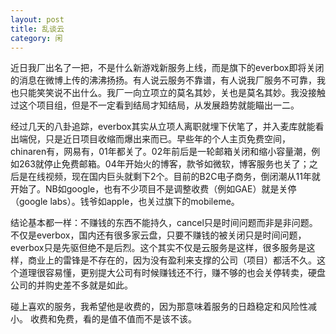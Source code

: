 ```yaml
---
layout: post
title: 乱谈云
category: 闲
---
```

近日我厂出名了一把，不是什么新游戏新服务上线，而是旗下的everbox即将关闭的消息在微博上传的沸沸扬扬。有人说云服务不靠谱，有人说我厂服务不可靠，我也只能笑笑说不出什么。我厂一向立项立的莫名其妙，关也是莫名其妙。我没接触过这个项目组，但是不一定看到结局才知结局，从发展趋势就能瞄出一二。

经过几天的八卦追踪，everbox其实从立项人离职就埋下伏笔了，并入麦库就能看出端倪，只是近日项目收缩而爆出来而已。早些年的个人主页免费空间，chinaren有，网易有，01年都关了。02年前后是一轮邮箱关闭和缩小容量潮，例如263就停止免费邮箱。04年开始火的博客，款爷如微软，博客服务也关了；之后是在线视频，现在国内巨头就剩下2个。目前的B2C电子商务，倒闭潮从11年就开始了。NB如google，也有不少项目不是调整收费（例如GAE）就是关停（google labs）。钱爷如apple，也关过旗下的mobileme。

结论基本都一样：不赚钱的东西不能持久，cancel只是时间问题而非是非问题。不仅是everbox，国内还有很多家云盘，只要不赚钱的被关闭只是时间问题，everbox只是先驱但绝不是后烈。这个其实不仅是云服务是这样，很多服务是这样，商业上的雷锋是不存在的，因为没有盈利来支撑的公司（项目）都活不久。这个道理很容易懂，更别提大公司有时候赚钱还不行，赚不够的也会关停转卖，硬盘公司的并购史差不多就是如此。

碰上喜欢的服务，我希望他是收费的，因为那意味着服务的日趋稳定和风险性减小。
收费和免费，看的是值不值而不是该不该。